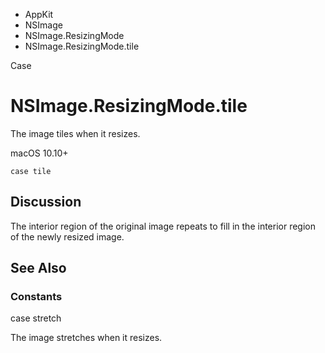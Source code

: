 

- AppKit
- NSImage
- NSImage.ResizingMode
-  NSImage.ResizingMode.tile 

Case

# NSImage.ResizingMode.tile

The image tiles when it resizes.

macOS 10.10+

``` source
case tile
```

## Discussion

The interior region of the original image repeats to fill in the interior region of the newly resized image.

## See Also

### Constants

case stretch

The image stretches when it resizes.

